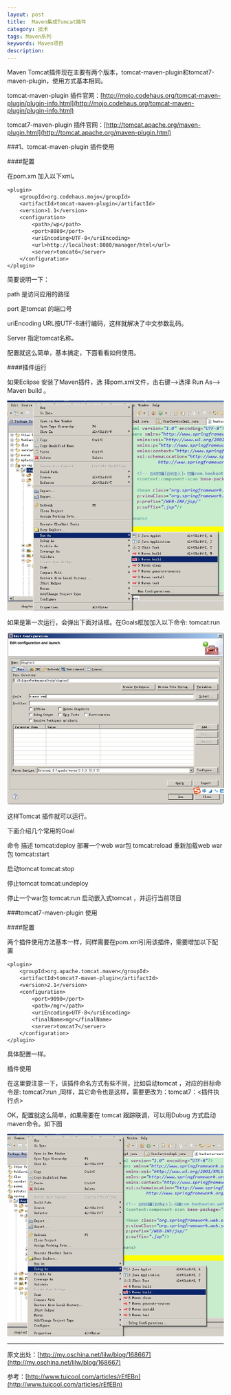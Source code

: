 ```yaml
---
layout: post
title:  Maven集成Tomcat插件
category: 技术
tags: Maven系列
keywords: Maven项目
description: 
---
```


Maven Tomcat插件现在主要有两个版本，tomcat-maven-plugin和tomcat7-maven-plugin，使用方式基本相同。

tomcat-maven-plugin 插件官网：[http://mojo.codehaus.org/tomcat-maven-plugin/plugin-info.html](http://mojo.codehaus.org/tomcat-maven-plugin/plugin-info.html)
	
tomcat7-maven-plugin 插件官网：[http://tomcat.apache.org/maven-plugin.html](http://tomcat.apache.org/maven-plugin.html)

 

###1、tomcat-maven-plugin  插件使用

####配置

在pom.xm 加入以下xml。

	<plugin>
	    <groupId>org.codehaus.mojo</groupId>
	    <artifactId>tomcat-maven-plugin</artifactId>
	    <version>1.1</version>
	    <configuration>
	        <path>/wp</path>
	        <port>8080</port>
	        <uriEncoding>UTF-8</uriEncoding>
	        <url>http://localhost:8080/manager/html</url>
	        <server>tomcat6</server>
	    </configuration>
	</plugin>

简要说明一下：

path  是访问应用的路径

port 是tomcat 的端口号

uriEncoding  URL按UTF-8进行编码，这样就解决了中文参数乱码。

Server 指定tomcat名称。

配置就这么简单，基本搞定，下面看看如何使用。

####插件运行


如果Eclipse 安装了Maven插件，选 择pom.xml文件，击右键——>选择 Run As——> Maven build 。

![15052001](/public/img/tec/2015-05-20_maven01.jpg)

如果是第一次运行，会弹出下面对话框。在Goals框加加入以下命令: tomcat:run

![15052002](/public/img/tec/2015-05-20_maven02.jpg)


这样Tomcat 插件就可以运行。

下面介绍几个常用的Goal

命令	描述
tomcat:deploy	部署一个web war包
tomcat:reload	重新加载web war包
tomcat:start

启动tomcat
tomcat:stop

停止tomcat
tomcat:undeploy

停止一个war包
tomcat:run	启动嵌入式tomcat ，并运行当前项目


###tomcat7-maven-plugin 使用

####配置

两个插件使用方法基本一样，同样需要在pom.xml引用该插件，需要增加以下配置

 

	<plugin>
	    <groupId>org.apache.tomcat.maven</groupId>
	    <artifactId>tomcat7-maven-plugin</artifactId>
	    <version>2.1</version>
	    <configuration>
	        <port>9090</port>
	        <path>/mgr</path>
	        <uriEncoding>UTF-8</uriEncoding>
	        <finalName>mgr</finalName>
	        <server>tomcat7</server>
	    </configuration>
	</plugin>

具体配置一样。

插件使用 

在这里要注意一下，该插件命名方式有些不同，比如启动tomcat ，对应的目标命令是: tomcat7:run ,同样，其它命令也是这样，需要更改为：tomcat7：<插件执行点>


OK，配置就这么简单，如果需要在 tomcat 跟踪联调，可以用Dubug 方式启动maven命令。如下图

![15052003](/public/img/tec/2015-05-20_maven03.jpg)



----------
原文出处：[http://my.oschina.net/lilw/blog/168667](http://my.oschina.net/lilw/blog/168667)

参考：[http://www.tuicool.com/articles/rEfEBn](http://www.tuicool.com/articles/rEfEBn)